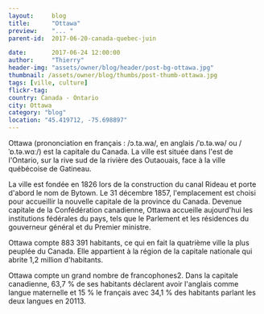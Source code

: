 ```yaml
---
layout:     blog
title:      "Ottawa"
preview:    "... "
parent-id:  2017-06-20-canada-quebec-juin

date:       2017-06-24 12:00:00
author:     "Thierry"
header-img: "assets/owner/blog/header/post-bg-ottawa.jpg"
thumbnail: /assets/owner/blog/thumbs/post-thumb-ottawa.jpg
tags: [ville, culture]
flickr-tag: 
country: Canada - Ontario
city: Ottawa
category: "blog"
location: "45.419712, -75.698897"
---
```





Ottawa (prononciation en français : /ɔ.ta.wa/, en anglais /ˈɒ.tə.wə/ ou /ˈɒ.tə.wɑː/) est la capitale du Canada. La ville est située dans l'est de l'Ontario, sur la rive sud de la rivière des Outaouais, face à la ville québécoise de Gatineau.

La ville est fondée en 1826 lors de la construction du canal Rideau et porte d'abord le nom de Bytown. Le 31 décembre 1857, l'emplacement est choisi pour accueillir la nouvelle capitale de la province du Canada. Devenue capitale de la Confédération canadienne, Ottawa accueille aujourd'hui les institutions fédérales du pays, tels que le Parlement et les résidences du gouverneur général et du Premier ministre.

Ottawa compte 883 391 habitants, ce qui en fait la quatrième ville la plus peuplée du Canada. Elle appartient à la région de la capitale nationale qui abrite 1,2 million d'habitants.

Ottawa compte un grand nombre de francophones2. Dans la capitale canadienne, 63,7 % de ses habitants déclarent avoir l'anglais comme langue maternelle et 15 % le français avec 34,1 % des habitants parlant les deux langues en 20113.